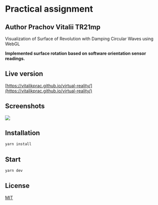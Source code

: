 # Practical assignment
## Author Prachov Vitalii TR21mp
Visualization of
Surface of Revolution with Damping Circular Waves using WebGL

**Implemented surface rotation based on software orientation sensor readings.**

## Live version

[https://vitalikprac.github.io/virtual-reality/](https://vitalikprac.github.io/virtual-reality/)

## Screenshots

![](https://github.com/vitalikprac/virtual-reality/blob/PA-2/example-rotation.gif)


## Installation



```bash
yarn install
```

## Start

```bash
yarn dev
```
## License

[MIT](https://choosealicense.com/licenses/mit/)

